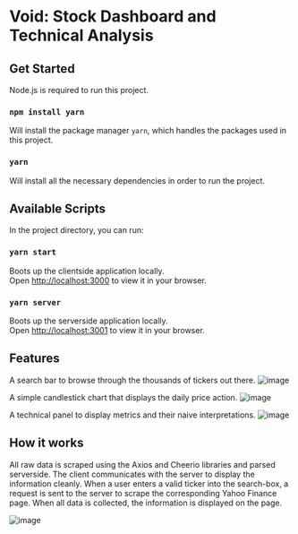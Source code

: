 # Void: Stock Dashboard and Technical Analysis

## Get Started

Node.js is required to run this project. 
### `npm install yarn` 
Will install the package manager `yarn`, which handles the packages used in this project.

### `yarn`
Will install all the necessary dependencies in order to run the project.

## Available Scripts

In the project directory, you can run:

### `yarn start`

Boots up the clientside application locally.\
Open [http://localhost:3000](http://localhost:3000) to view it in your browser.

### `yarn server`

Boots up the serverside application locally.\
Open [http://localhost:3001](http://localhost:3001) to view it in your browser.

## Features

A search bar to browse through the thousands of tickers out there.
![image](https://github.com/AtharvaTawde/void/assets/15206414/6b38ebce-8f97-4356-a0a9-dd4276f3d32a)

A simple candlestick chart that displays the daily price action. 
![image](https://github.com/AtharvaTawde/void/assets/15206414/fc386b62-eafb-472e-b941-31287df8b6d2)

A technical panel to display metrics and their naive interpretations.
![image](https://github.com/AtharvaTawde/void/assets/15206414/e3517e42-718d-439a-9044-8376d6ff4675)

## How it works

All raw data is scraped using the Axios and Cheerio libraries and parsed serverside. The client communicates with the server to display the information cleanly. When a user enters a valid ticker into the search-box, a request is sent to the server to scrape the corresponding Yahoo Finance page. When all data is collected, the information is displayed on the page.

![image](https://github.com/AtharvaTawde/void/assets/15206414/e4cc14ba-e1a1-47fe-8990-98e0f9734e38)
